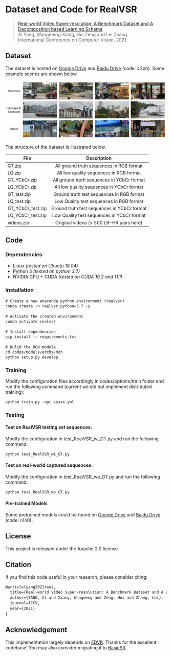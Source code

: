# Dataset and Code for RealVSR

>[Real-world Video Super-resolution: A Benchmark Dataset and A Decomposition based Learning Scheme](https://openaccess.thecvf.com/content/ICCV2021/papers/Yang_Real-World_Video_Super-Resolution_A_Benchmark_Dataset_and_a_Decomposition_Based_ICCV_2021_paper.pdf) \
>Xi Yang, Wangmeng Xiang, Hui Zeng and Lei Zhang \
>International Conference on Computer Vision, 2021.

## Dataset

The dataset is hosted on [Google Drive](https://drive.google.com/drive/folders/1-8MvMEYMOeOE713DjI7TJKyRE-LnrM3Y?usp=sharing) and [Baidu Drive](https://pan.baidu.com/s/1rBIGo5xrY2VtpoUF2gf_HA) (code: 43ph). Some example scenes are shown below.

![dataset_samples](./imgs/dataset_samples.png)

The structure of the dataset is illustrated below.

| File                     | Description                                 |
| ------------------------ |:-------------------------------------------:|
| GT.zip                   | All ground truth sequences in RGB format    |
| LQ.zip                   | All low quality sequences in RGB format     |
| GT_YCbCr.zip             | All ground truth sequences in YCbCr format  |
| LQ_YCbCr.zip             | All low quality sequences in YCbCr format   |
| GT_test.zip              | Ground truth test sequences in RGB format   |
| LQ_test.zip              | Low Quality test sequences in RGB format    |
| GT_YCbCr_test.zip        | Ground truth test sequences in YCbCr format |
| LQ_YCbCr_test.zip        | Low Quality test sequences in YCbCr format  |
| videos.zip               | Original videos (> 500 LR-HR pairs here)    |

## Code

### Dependencies
* Linux *(tested on Ubuntu 18.04)*
* Python 3 *(tested on python 3.7)*
* NVIDIA GPU + CUDA *(tested on CUDA 10.2 and 11.1)*

### Installation
```
# Create a new anaconda python environment (realvsr)
conda create -n realvsr python=3.7 -y

# Activate the created environment
conda activate realvsr

# Install dependencies
pip install -r requirements.txt

# Bulid the DCN module
cd codes/models/archs/dcn
python setup.py develop
```

### Training

Modify the configuration files accordingly in codes/options/train folder and run the following command (current we did not implement distributed training):
```
python train.py -opt xxxxx.yml
```

### Testing

#### Test on RealVSR testing set sequences:
Modify the configuration in test_RealVSR_wi_GT.py and run the following command:
```
python test_RealVSR_wi_GT.py
```

#### Test on real-world captured sequences:
Modify the configuration in test_RealVSR_wo_GT.py and run the following command:
```
python test_RealVSR_wo_GT.py
```

#### Pre-trained Models
Some pretrained models could be found on [Google Drive](https://drive.google.com/drive/folders/1nMXhsNbTrRUBUX8EEzeD_gqmqoHbcmDz?usp=sharing) and [Baidu Drive](https://pan.baidu.com/s/1zYupxTDBRAyxbzc5fQThwQ) (code: n1n0).

## License

This project is released under the Apache 2.0 license.

## Citation

If you find this code useful in your research, please consider citing:
``` latex
@article{yang2021real,
  title={Real-world Video Super-resolution: A Benchmark Dataset and A Decomposition based Learning Scheme},
  author={YANG, Xi and Xiang, Wangmeng and Zeng, Hui and Zhang, Lei},
  journal=ICCV,
  year={2021}
}
```

## Acknowledgement

This implementation largely depends on [EDVR](https://github.com/xinntao/EDVR). Thanks for the excellent codebase! You may also consider migrating it to [BasicSR](https://github.com/xinntao/BasicSR).

